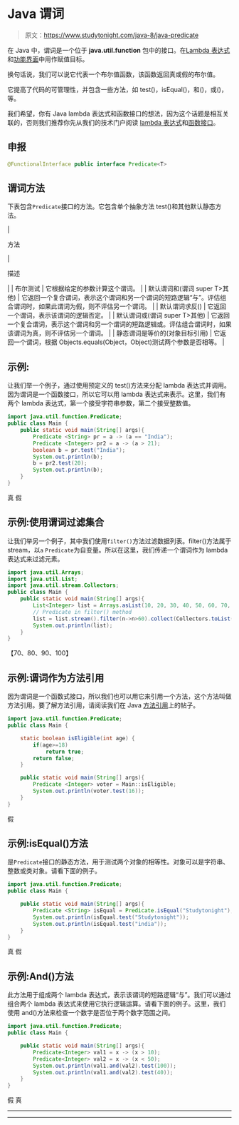 # Java 谓词

> 原文：<https://www.studytonight.com/java-8/java-predicate>

在 Java 中，谓词是一个位于 **java.util.function** 包中的接口。在[Lambda 表达式](https://www.studytonight.com/java-8/java-8-lambda-expression)和[功能界面](https://www.studytonight.com/java-8/java-8-functional-interface)中用作赋值目标。

换句话说，我们可以说它代表一个布尔值函数，该函数返回真或假的布尔值。

它提高了代码的可管理性，并包含一些方法，如 test()，isEqual()，和()，或()，等。

我们希望，你有 Java lambda 表达式和函数接口的想法，因为这个话题是相互关联的，否则我们推荐你先从我们的技术门户阅读 [lambda 表达式](http://www.studytonight.com/java-8/java-8-lambda-expression)和[函数接口](http://www.studytonight.com/java-8/java-8-functional-interface)。

## 申报

```java
@FunctionalInterface public interface Predicate<T>
```

## 谓词方法

下表包含`Predicate`接口的方法。它包含单个抽象方法 test()和其他默认静态方法。

| 

方法

 | 

描述

 |
| 布尔测试 | 它根据给定的参数计算这个谓词。 |
| 默认谓词<t>和(谓词 super T>其他)</t> | 它返回一个复合谓词，表示这个谓词和另一个谓词的短路逻辑“与”。评估组合谓词时，如果此谓词为假，则不评估另一个谓词。 |
| 默认谓词<t>求反()</t> | 它返回一个谓词，表示该谓词的逻辑否定。 |
| 默认谓词<t>或(谓词 super T>其他)</t> | 它返回一个复合谓词，表示这个谓词和另一个谓词的短路逻辑或。评估组合谓词时，如果该谓词为真，则不评估另一个谓词。 |
| 静态<t>谓词<t>是等价的(对象目标引用)</t></t> | 它返回一个谓词，根据 Objects.equals(Object，Object)测试两个参数是否相等。 |

## 示例:

让我们举一个例子，通过使用预定义的 test()方法来分配 lambda 表达式并调用。因为谓词是一个函数接口，所以它可以用 lambda 表达式来表示。这里，我们有两个 lambda 表达式，第一个接受字符串参数，第二个接受整数值。

```java
import java.util.function.Predicate;
public class Main {
	public static void main(String[] args){
		Predicate <String> pr = a -> (a == "India");
		Predicate <Integer> pr2 = a -> (a > 21);
		boolean b = pr.test("India");
		System.out.println(b);
		b = pr2.test(20);
		System.out.println(b);
	}
}
```

真
假

## 示例:使用谓词过滤集合

让我们举另一个例子，其中我们使用`filter()`方法过滤数据列表。filter()方法属于 stream，以`a` `Predicate`为自变量。所以在这里，我们传递一个谓词作为 lambda 表达式来过滤元素。

```java
import java.util.Arrays;
import java.util.List;
import java.util.stream.Collectors;
public class Main {
	public static void main(String[] args){
        List<Integer> list = Arrays.asList(10, 20, 30, 40, 50, 60, 70, 80, 90, 100);
        // Predicate in filter() method
        list = list.stream().filter(n->n>60).collect(Collectors.toList());
        System.out.println(list);
	}
}
```

【70、80、90、100】

## 示例:谓词作为方法引用

因为谓词是一个函数式接口，所以我们也可以用它来引用一个方法，这个方法叫做方法引用。要了解方法引用，请阅读我们在 Java [方法引用](https://www.studytonight.com/java-8/java-8-method-reference)上的帖子。

```java
import java.util.function.Predicate;
public class Main {

	static boolean isEligible(int age) {
		if(age>=18)
			return true;
		return false;
	}

	public static void main(String[] args){
        Predicate <Integer> voter = Main::isEligible;
        System.out.println(voter.test(16));
	}
}
```

假

## 示例:isEqual()方法

是`Predicate`接口的静态方法，用于测试两个对象的相等性。对象可以是字符串、整数或类对象。请看下面的例子。

```java
import java.util.function.Predicate;
public class Main {

	public static void main(String[] args){
        Predicate <String> isEqual = Predicate.isEqual("Studytonight");
        System.out.println(isEqual.test("Studytonight"));
        System.out.println(isEqual.test("india"));
	}
}
```

真
假

## 示例:And()方法

此方法用于组成两个 lambda 表达式，表示该谓词的短路逻辑“与”。我们可以通过组合两个 lambda 表达式来使用它执行逻辑运算。请看下面的例子。这里，我们使用 and()方法来检查一个数字是否位于两个数字范围之间。

```java
import java.util.function.Predicate;
public class Main {

	public static void main(String[] args){
		Predicate<Integer> val1 = x -> (x > 10);
        Predicate<Integer> val2 = x -> (x < 50); 
        System.out.println(val1.and(val2).test(100));  
        System.out.println(val1.and(val2).test(40));
	}
}
```

假
真

* * *

* * *